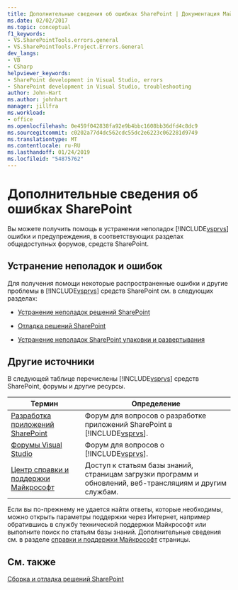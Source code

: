 ```yaml
---
title: Дополнительные сведения об ошибках SharePoint | Документация Майкрософт
ms.date: 02/02/2017
ms.topic: conceptual
f1_keywords:
- VS.SharePointTools.errors.general
- VS.SharePointTools.Project.Errors.General
dev_langs:
- VB
- CSharp
helpviewer_keywords:
- SharePoint development in Visual Studio, errors
- SharePoint development in Visual Studio, troubleshooting
author: John-Hart
ms.author: johnhart
manager: jillfra
ms.workload:
- office
ms.openlocfilehash: 0e459f042838fa92e9b4bbc1608bb36dfd4c8dc9
ms.sourcegitcommit: c0202a77d4dc562cdc55dc2e6223c062281d9749
ms.translationtype: MT
ms.contentlocale: ru-RU
ms.lasthandoff: 01/24/2019
ms.locfileid: "54875762"
---
```

# <a name="additional-information-for-sharepoint-errors"></a>Дополнительные сведения об ошибках SharePoint
  Вы можете получить помощь в устранении неполадок [!INCLUDE[vsprvs](../sharepoint/includes/vsprvs-md.md)] ошибки и предупреждения, в соответствующих разделах общедоступных форумов, средств SharePoint.  
  
## <a name="troubleshoot-errors-and-issues"></a>Устранение неполадок и ошибок
 Для получения помощи некоторые распространенные ошибки и другие проблемы в [!INCLUDE[vsprvs](../sharepoint/includes/vsprvs-md.md)] средств SharePoint см. в следующих разделах:  
  
-   [Устранение неполадок решений SharePoint](../sharepoint/troubleshooting-sharepoint-solutions.md)  
  
-   [Отладка решений SharePoint](../sharepoint/debugging-sharepoint-solutions.md)  
  
-   [Устранение неполадок SharePoint упаковки и развертывания](../sharepoint/troubleshooting-sharepoint-packaging-and-deployment.md)  
  
## <a name="other-resources"></a>Другие источники
 В следующей таблице перечислены [!INCLUDE[vsprvs](../sharepoint/includes/vsprvs-md.md)] средств SharePoint, форумы и другие ресурсы.  
  
|Термин|Определение|  
|----------|----------------|  
|[Разработка приложений SharePoint](http://go.microsoft.com/fwlink/?LinkId=179593)|Форум для вопросов о разработке приложений SharePoint в [!INCLUDE[vsprvs](../sharepoint/includes/vsprvs-md.md)].|  
|[Форумы Visual Studio](http://go.microsoft.com/fwlink/?LinkID=150452)|Форум для вопросов о [!INCLUDE[vsprvs](../sharepoint/includes/vsprvs-md.md)].|  
|[Центр справки и поддержки Майкрософт](http://go.microsoft.com/fwlink/?LinkID=108287)|Доступ к статьям базы знаний, страницам загрузки программ и обновлений, веб-трансляциям и другим службам.|  
  
 Если вы по-прежнему не удается найти ответы, которые необходимы, можно открыть параметры поддержки через Интернет, например обратившись в службу технической поддержки Майкрософт или выполните поиск по статьям базы знаний. Дополнительные сведения см. в разделе [справки и поддержки Майкрософт](http://go.microsoft.com/fwlink/?LinkID=155371) страницы.  
  
## <a name="see-also"></a>См. также
 [Сборка и отладка решений SharePoint](../sharepoint/building-and-debugging-sharepoint-solutions.md)  
